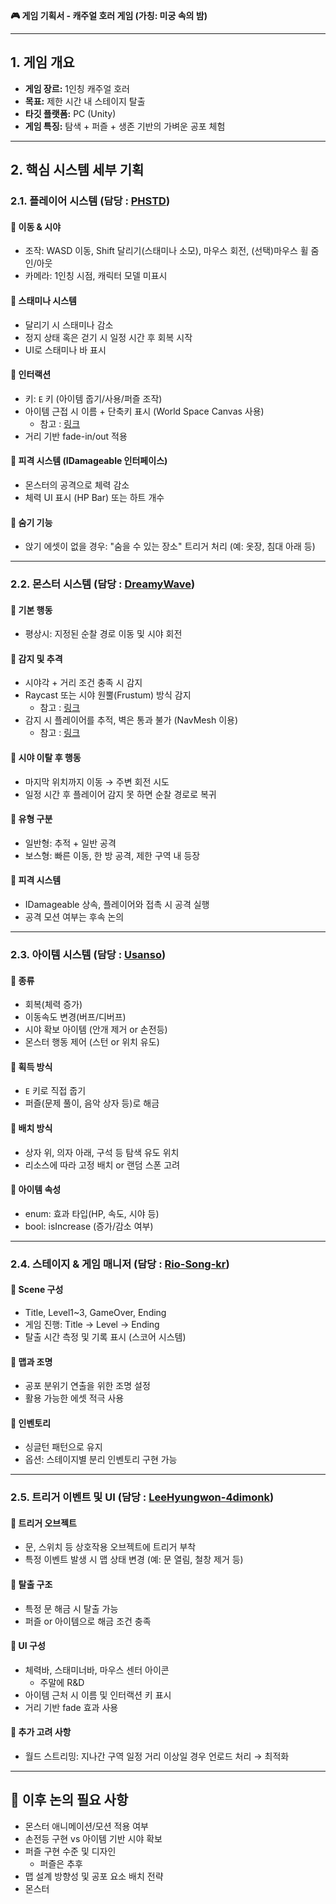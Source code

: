 **🎮 게임 기획서 - 캐주얼 호러 게임 (가칭: 미궁 속의 밤)**

---

## 1. 게임 개요

- **게임 장르:** 1인칭 캐주얼 호러
- **목표:** 제한 시간 내 스테이지 탈출
- **타깃 플랫폼:** PC (Unity)
- **게임 특징:** 탐색 + 퍼즐 + 생존 기반의 가벼운 공포 체험

---

## 2. 핵심 시스템 세부 기획

### 2.1. 플레이어 시스템 (담당 : [PHSTD](https://github.com/PHSTD))

#### 🔹 이동 & 시야

- 조작: WASD 이동, Shift 달리기(스태미나 소모), 마우스 회전, (선택)마우스 휠 줌 인/아웃
- 카메라: 1인칭 시점, 캐릭터 모델 미표시

#### 🔹 스태미나 시스템

- 달리기 시 스태미나 감소
- 정지 상태 혹은 걷기 시 일정 시간 후 회복 시작
- UI로 스태미나 바 표시

#### 🔹 인터랙션

- 키: `E` 키 (아이템 줍기/사용/퍼즐 조작)
- 아이템 근접 시 이름 + 단축키 표시 (World Space Canvas 사용)
  - 참고 : [링크](https://www.youtube.com/watch?v=zEfahR66Pa8)
- 거리 기반 fade-in/out 적용

#### 🔹 피격 시스템 (IDamageable 인터페이스)

- 몬스터의 공격으로 체력 감소
- 체력 UI 표시 (HP Bar) 또는 하트 개수

#### 🔹 숨기 기능

- 앉기 에셋이 없을 경우: "숨을 수 있는 장소" 트리거 처리 (예: 옷장, 침대 아래 등)

---

### 2.2. 몬스터 시스템 (담당 : [DreamyWave](https://github.com/DreamyWave))

#### 🔹 기본 행동

- 평상시: 지정된 순찰 경로 이동 및 시야 회전

#### 🔹 감지 및 추격

- 시야각 + 거리 조건 충족 시 감지
- Raycast 또는 시야 원뿔(Frustum) 방식 감지
  - 참고 : [링크](https://www.youtube.com/watch?v=rQG9aUWarwE)
- 감지 시 플레이어를 추적, 벽은 통과 불가 (NavMesh 이용)
  - 참고 : [링크](https://www.youtube.com/watch?v=pFGjrFSoSBY)

#### 🔹 시야 이탈 후 행동

- 마지막 위치까지 이동 → 주변 회전 시도
- 일정 시간 후 플레이어 감지 못 하면 순찰 경로로 복귀

#### 🔹 유형 구분

- 일반형: 추적 + 일반 공격
- 보스형: 빠른 이동, 한 방 공격, 제한 구역 내 등장

#### 🔹 피격 시스템

- IDamageable 상속, 플레이어와 접촉 시 공격 실행
- 공격 모션 여부는 후속 논의

---

### 2.3. 아이템 시스템 (담당 : [Usanso](https://github.com/Usanso))

#### 🔹 종류

- 회복(체력 증가)
- 이동속도 변경(버프/디버프)
- 시야 확보 아이템 (안개 제거 or 손전등)
- 몬스터 행동 제어 (스턴 or 위치 유도)

#### 🔹 획득 방식

- `E` 키로 직접 줍기
- 퍼즐(문제 풀이, 음악 상자 등)로 해금

#### 🔹 배치 방식

- 상자 위, 의자 아래, 구석 등 탐색 유도 위치
- 리소스에 따라 고정 배치 or 랜덤 스폰 고려

#### 🔹 아이템 속성

- enum: 효과 타입(HP, 속도, 시야 등)
- bool: isIncrease (증가/감소 여부)

---

### 2.4. 스테이지 & 게임 매니저 (담당 : [Rio-Song-kr](https://github.com/Rio-Song-kr))

#### 🔹 Scene 구성

- Title, Level1~3, GameOver, Ending
- 게임 진행: Title → Level → Ending
- 탈출 시간 측정 및 기록 표시 (스코어 시스템)

#### 🔹 맵과 조명

- 공포 분위기 연출을 위한 조명 설정
- 활용 가능한 에셋 적극 사용

#### 🔹 인벤토리

- 싱글턴 패턴으로 유지
- 옵션: 스테이지별 분리 인벤토리 구현 가능

---

### 2.5. 트리거 이벤트 및 UI (담당 : [LeeHyungwon-4dimonk](https://github.com/LeeHyungwon-4dimonk))

#### 🔹 트리거 오브젝트

- 문, 스위치 등 상호작용 오브젝트에 트리거 부착
- 특정 이벤트 발생 시 맵 상태 변경 (예: 문 열림, 철창 제거 등)

#### 🔹 탈출 구조

- 특정 문 해금 시 탈출 가능
- 퍼즐 or 아이템으로 해금 조건 충족

#### 🔹 UI 구성

- 체력바, 스태미너바, 마우스 센터 아이콘
  - 주말에 R&D
- 아이템 근처 시 이름 및 인터랙션 키 표시
- 거리 기반 fade 효과 사용

#### 🔹 추가 고려 사항

- 월드 스트리밍: 지나간 구역 일정 거리 이상일 경우 언로드 처리 → 최적화

---

## 🔄 이후 논의 필요 사항

- 몬스터 애니메이션/모션 적용 여부
- 손전등 구현 vs 아이템 기반 시야 확보
- 퍼즐 구현 수준 및 디자인
  - 퍼즐은 추후
- 맵 설계 방향성 및 공포 요소 배치 전략
- 몬스터
